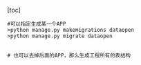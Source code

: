 [toc]



```shell
#可以指定生成某一个APP
>python manage.py makemigrations dataopen
>python manage.py migrate dataopen


# 也可以去掉后面的APP，那么生成工程所有的表结构




```

